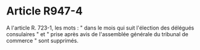 # Article R947-4

A l'article R. 723-1, les mots : " dans le mois qui suit l'élection des délégués consulaires " et " prise après avis de l'assemblée générale du tribunal de commerce " sont supprimés.
